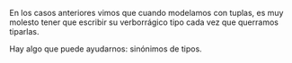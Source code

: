 En los casos anteriores vimos que cuando modelamos con tuplas, es muy molesto tener que escribir su verborrágico tipo cada vez que querramos tiparlas. 

Hay algo que puede ayudarnos: sinónimos de tipos.